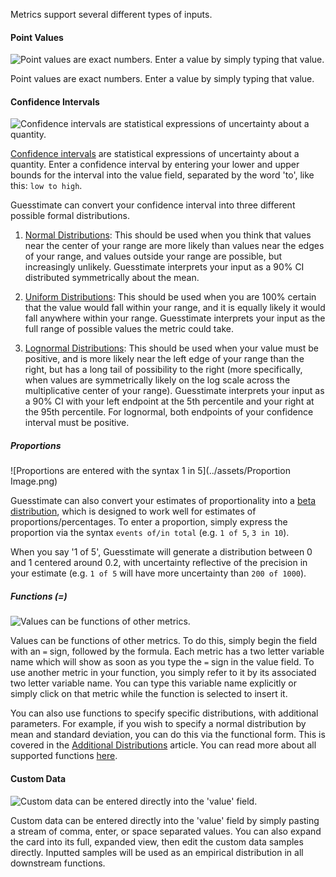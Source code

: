 Metrics support several different types of inputs.

#### Point Values

![Point values are exact numbers. Enter a value by simply typing that value.](https://s3.amazonaws.com/elevio-article-assets/565e550e67ffc/5674c65321b7b_point.png)

Point values are exact numbers. Enter a value by simply typing that value.

#### Confidence Intervals

![Confidence intervals are statistical expressions of uncertainty about a quantity.](https://s3.amazonaws.com/elevio-article-assets/565e550e67ffc/575f534aeb9f2_recent-image.png)

[Confidence intervals](theory/confidence_intervals.md) are statistical expressions of uncertainty about a quantity.
Enter a confidence interval by entering your lower and upper bounds for the interval into the value field, separated by
the word 'to', like this: `low to high`.

Guesstimate can convert your confidence interval into three different possible formal distributions.

1. [Normal Distributions](https://en.wikipedia.org/wiki/Normal_distribution):
   This should be used when you think that values near the center of your range are more likely than values near the
   edges of your range, and values outside your range are possible, but increasingly unlikely. Guesstimate interprets
   your input as a 90% CI distributed symmetrically about the mean.

2. [Uniform Distributions](<https://en.wikipedia.org/wiki/Uniform_distribution_(continuous)>): This should be used when
   you are 100% certain that the value would fall within your range, and it is equally likely it would fall anywhere
   within your range.
   Guesstimate interprets your input as the full range of possible values the metric could take.

3. [Lognormal Distributions](https://en.wikipedia.org/wiki/Log-normal_distribution):
   This should be used when your value must be positive, and is more likely near the left edge of your range than the
   right, but has a long tail of possibility to the right (more specifically, when values are symmetrically likely on
   the log scale across the multiplicative center of your range). Guesstimate interprets your input as a 90% CI with
   your left endpoint at the 5th percentile and your right at the 95th percentile. For lognormal, both endpoints of
   your confidence interval must be positive.

##### Proportions

![Proportions are entered with the syntax 1 in 5](../assets/Proportion Image.png)

Guesstimate can also convert your estimates of proportionality into a
[beta distribution](https://en.wikipedia.org/wiki/Beta_distribution), which is designed to work well for estimates of
proportions/percentages. To enter a proportion, simply express the proportion via the syntax `events of/in total` (e.g.
`1 of 5`, `3 in 10`).

When you say '1 of 5', Guesstimate will generate a distribution between 0 and 1 centered around 0.2, with uncertainty
reflective of the precision in your estimate (e.g. `1 of 5` will have more uncertainty than `200 of 1000`).

##### Functions (=)

![Values can be functions of other metrics.](https://s3.amazonaws.com/elevio-article-assets/565e550e67ffc/5674c67d9330e_function.png)

Values can be functions of other metrics. To do this, simply begin the field with an `=` sign, followed by the
formula. Each metric has a two letter variable name which will show as soon as you type the `=` sign in the value field.
To use another metric in your function, you simply refer to it by its associated two letter variable name. You can type
this variable name explicitly or simply click on that metric while the function is selected to insert it.

You can also use functions to specify specific distributions, with additional parameters. For example, if you wish to
specify a normal distribution by mean and standard deviation, you can do this via the functional form. This is covered
in the [Additional Distributions](../functions/distributions.html) article. You can read more about all supported
functions [here](../functions/).

#### Custom Data

![Custom data can be entered directly into the 'value' field.](https://s3.amazonaws.com/elevio-article-assets/565e550e67ffc/56df472b84913_custom-data-example.png)

Custom data can be entered directly into the 'value' field by simply pasting a stream of comma, enter, or space
separated values. You can also expand the card into its full, expanded view, then edit the custom data samples directly.
Inputted samples will be used as an empirical distribution in all downstream functions.
